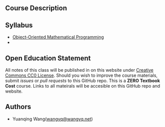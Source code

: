 ## Course Description

## Syllabus
- [Object-Oriented Mathematical Programming](object_oriented_math_programming/index.md)
- 

## Open Education Statement
All notes of this class will be published in on this website under [Creative Commons CC0 License](https://creativecommons.org/publicdomain/zero/1.0/).
Should you wish to improve the course materials, submit _issues_ or _pull requests_ to this GitHub repo.
This is a **ZERO Textbook Cost** course. 
Links to all mateirals will be accesible on this GitHub repo and website.

## Authors
- Yuanqing Wang(wangyq@wangyq.net)



